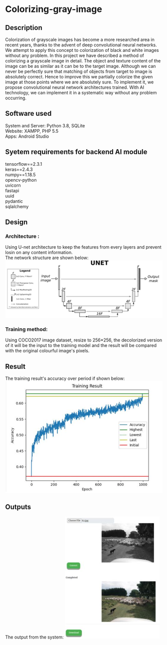 # Colorizing-gray-image
## Description
 Colorization of grayscale images has become a more researched area in recent years, thanks
to the advent of deep convolutional neural networks. We attempt to apply this concept to
colorization of black and white images without any problem. In this project we have
described a method of colorizing a grayscale image in detail. The object and texture content
of the image can be as similar as it can be to the target image. Although we can never be
perfectly sure that matching of objects from target to image is absolutely correct. Hence to
improve this we partially colorize the given image at those points where we are absolutely
sure. To implement it, we propose convolutional neural network architectures trained. With
AI technology, we can implement it in a systematic way without any problem occurring.

## Software used
System and Server: Python 3.8, SQLite <br/>
Website: XAMPP, PHP 5.5 <br/>
Apps: Android Studio <br/>

## Syetem requirements for backend AI module
tensorflow==2.3.1 <br/>
keras==2.4.3 <br/>
numpy==1.18.5 <br/>
opencv-python <br/>
uvicorn <br/>
fastapi <br/>
uuid <br/>
pydantic <br/>
sqlalchemy <br/>

## Design
### Architecture :
Using U-net architecture to keep the features from every layers and prevent losin on any content information. <br/>
The network structure are shown below:
<img src="./img/d1.jpg">

### Training method:
Using COCO2017 image dataset, resize to 256*256, the decolorized version of it will be the input to the training model and the result will be compared with the original colourful image's pixels.

## Result
The training result's accuracy over period if shown below:
<img src="./img/r0.jpg">

## Outputs
The output from the system:
<img src="./img/r1.jpg">
